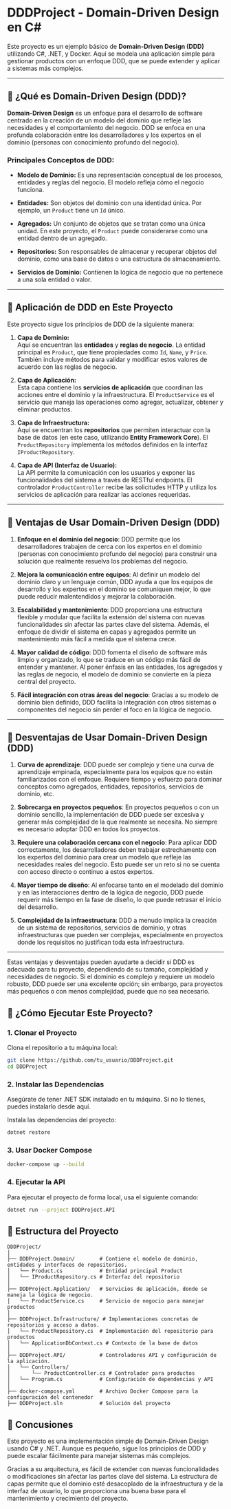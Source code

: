 # **DDDProject - Domain-Driven Design en C#**

Este proyecto es un ejemplo básico de **Domain-Driven Design (DDD)** utilizando C#, .NET, y Docker. Aquí se modela una aplicación simple para gestionar productos con un enfoque DDD, que se puede extender y aplicar a sistemas más complejos.

---

## **🔹 ¿Qué es Domain-Driven Design (DDD)?**

**Domain-Driven Design** es un enfoque para el desarrollo de software centrado en la creación de un modelo del dominio que refleje las necesidades y el comportamiento del negocio. DDD se enfoca en una profunda colaboración entre los desarrolladores y los expertos en el dominio (personas con conocimiento profundo del negocio).

### **Principales Conceptos de DDD:**

- **Modelo de Dominio:** Es una representación conceptual de los procesos, entidades y reglas del negocio. El modelo refleja cómo el negocio funciona.
  
- **Entidades:** Son objetos del dominio con una identidad única. Por ejemplo, un `Product` tiene un `Id` único.

- **Agregados:** Un conjunto de objetos que se tratan como una única unidad. En este proyecto, el `Product` puede considerarse como una entidad dentro de un agregado.

- **Repositorios:** Son responsables de almacenar y recuperar objetos del dominio, como una base de datos o una estructura de almacenamiento.

- **Servicios de Dominio:** Contienen la lógica de negocio que no pertenece a una sola entidad o valor.

---

## **🔹 Aplicación de DDD en Este Proyecto**

Este proyecto sigue los principios de DDD de la siguiente manera:

1. **Capa de Dominio:**  
   Aquí se encuentran las **entidades** y **reglas de negocio**. La entidad principal es `Product`, que tiene propiedades como `Id`, `Name`, y `Price`. También incluye métodos para validar y modificar estos valores de acuerdo con las reglas de negocio.

2. **Capa de Aplicación:**  
   Esta capa contiene los **servicios de aplicación** que coordinan las acciones entre el dominio y la infraestructura. El `ProductService` es el servicio que maneja las operaciones como agregar, actualizar, obtener y eliminar productos.

3. **Capa de Infraestructura:**  
   Aquí se encuentran los **repositorios** que permiten interactuar con la base de datos (en este caso, utilizando **Entity Framework Core**). El `ProductRepository` implementa los métodos definidos en la interfaz `IProductRepository`.

4. **Capa de API (Interfaz de Usuario):**  
   La API permite la comunicación con los usuarios y exponer las funcionalidades del sistema a través de RESTful endpoints. El controlador `ProductController` recibe las solicitudes HTTP y utiliza los servicios de aplicación para realizar las acciones requeridas.

---

## **🔹 Ventajas de Usar Domain-Driven Design (DDD)**

1. **Enfoque en el dominio del negocio**: DDD permite que los desarrolladores trabajen de cerca con los expertos en el dominio (personas con conocimiento profundo del negocio) para construir una solución que realmente resuelva los problemas del negocio.

2. **Mejora la comunicación entre equipos**: Al definir un modelo del dominio claro y un lenguaje común, DDD ayuda a que los equipos de desarrollo y los expertos en el dominio se comuniquen mejor, lo que puede reducir malentendidos y mejorar la colaboración.

3. **Escalabilidad y mantenimiento**: DDD proporciona una estructura flexible y modular que facilita la extensión del sistema con nuevas funcionalidades sin afectar las partes clave del sistema. Además, el enfoque de dividir el sistema en capas y agregados permite un mantenimiento más fácil a medida que el sistema crece.

4. **Mayor calidad de código**: DDD fomenta el diseño de software más limpio y organizado, lo que se traduce en un código más fácil de entender y mantener. Al poner énfasis en las entidades, los agregados y las reglas de negocio, el modelo de dominio se convierte en la pieza central del proyecto.

5. **Fácil integración con otras áreas del negocio**: Gracias a su modelo de dominio bien definido, DDD facilita la integración con otros sistemas o componentes del negocio sin perder el foco en la lógica de negocio.

---

## **🔹 Desventajas de Usar Domain-Driven Design (DDD)**

1. **Curva de aprendizaje**: DDD puede ser complejo y tiene una curva de aprendizaje empinada, especialmente para los equipos que no están familiarizados con el enfoque. Requiere tiempo y esfuerzo para dominar conceptos como agregados, entidades, repositorios, servicios de dominio, etc.

2. **Sobrecarga en proyectos pequeños**: En proyectos pequeños o con un dominio sencillo, la implementación de DDD puede ser excesiva y generar más complejidad de la que realmente se necesita. No siempre es necesario adoptar DDD en todos los proyectos.

3. **Requiere una colaboración cercana con el negocio**: Para aplicar DDD correctamente, los desarrolladores deben trabajar estrechamente con los expertos del dominio para crear un modelo que refleje las necesidades reales del negocio. Esto puede ser un reto si no se cuenta con acceso directo o continuo a estos expertos.

4. **Mayor tiempo de diseño**: Al enfocarse tanto en el modelado del dominio y en las interacciones dentro de la lógica de negocio, DDD puede requerir más tiempo en la fase de diseño, lo que puede retrasar el inicio del desarrollo.

5. **Complejidad de la infraestructura**: DDD a menudo implica la creación de un sistema de repositorios, servicios de dominio, y otras infraestructuras que pueden ser complejas, especialmente en proyectos donde los requisitos no justifican toda esta infraestructura.

---

Estas ventajas y desventajas pueden ayudarte a decidir si DDD es adecuado para tu proyecto, dependiendo de su tamaño, complejidad y necesidades de negocio. Si el dominio es complejo y requiere un modelo robusto, DDD puede ser una excelente opción; sin embargo, para proyectos más pequeños o con menos complejidad, puede que no sea necesario.

## **🔹 ¿Cómo Ejecutar Este Proyecto?**

### **1. Clonar el Proyecto**

Clona el repositorio a tu máquina local:
```bash
git clone https://github.com/tu_usuario/DDDProject.git
cd DDDProject
```

### **2. Instalar las Dependencias**
Asegúrate de tener .NET SDK instalado en tu máquina. Si no lo tienes, puedes instalarlo desde aquí.

Instala las dependencias del proyecto:

```bash
dotnet restore
```

### **3. Usar Docker Compose**
```bash
docker-compose up --build
```
### **4. Ejecutar la API**
Para ejecutar el proyecto de forma local, usa el siguiente comando:

```bash
dotnet run --project DDDProject.API
```

## **🔹 Estructura del Proyecto**

```plaintext
DDDProject/
│
├── DDDProject.Domain/        # Contiene el modelo de dominio, entidades y interfaces de repositorios.
│   └── Product.cs            # Entidad principal Product
│   └── IProductRepository.cs # Interfaz del repositorio
│
├── DDDProject.Application/   # Servicios de aplicación, donde se maneja la lógica de negocio.
│   └── ProductService.cs     # Servicio de negocio para manejar productos
│
├── DDDProject.Infrastructure/ # Implementaciones concretas de repositorios y acceso a datos.
│   └── ProductRepository.cs  # Implementación del repositorio para productos
│   └── ApplicationDbContext.cs # Contexto de la base de datos
│
├── DDDProject.API/           # Controladores API y configuración de la aplicación.
│   └── Controllers/
│       └── ProductController.cs # Controlador para productos
│   └── Program.cs            # Configuración de dependencias y API
│
├── docker-compose.yml        # Archivo Docker Compose para la configuración del contenedor
├── DDDProject.sln            # Solución del proyecto

```
## **🔹 Concusiones**
Este proyecto es una implementación simple de Domain-Driven Design usando C# y .NET. Aunque es pequeño, sigue los principios de DDD y puede escalar fácilmente para manejar sistemas más complejos.

Gracias a su arquitectura, es fácil de extender con nuevas funcionalidades o modificaciones sin afectar las partes clave del sistema. La estructura de capas permite que el dominio esté desacoplado de la infraestructura y de la interfaz de usuario, lo que proporciona una buena base para el mantenimiento y crecimiento del proyecto.